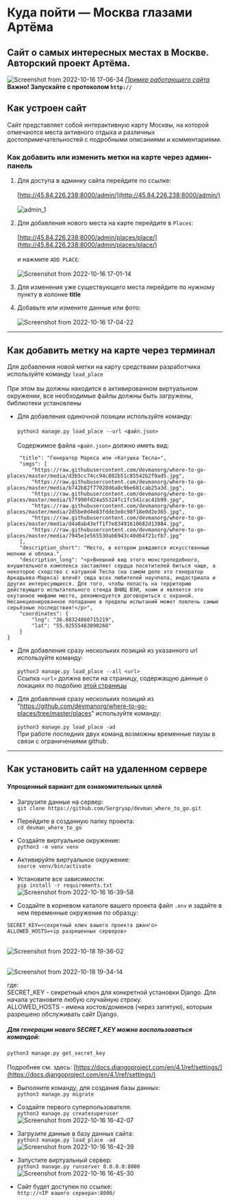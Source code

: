 # Куда пойти — Москва глазами Артёма
## Сайт о самых интересных местах в Москве. Авторский проект Артёма.
![Screenshot from 2022-10-16 17-06-34](https://user-images.githubusercontent.com/99894266/196034572-599405e8-8f00-49a9-be9c-5c5cb0f2e69a.png)
*[Пример работающего сайта](http://45.84.226.238:8000/)*
<br>**Важно! Запускайте с протоколом `http://`**
## Как устроен сайт
Сайт представляет собой интерактивную карту Москвы, на которой отмечаются места активного отдыха и различных достопримечательностей с подробными описаниями и комментариями.
### Как добавить или изменить метки на карте через админ-панель
1. Для доступа в админку сайта перейдите по ссылке:
<br><br>[http://45.84.226.238:8000/admin/](http://45.84.226.238:8000/admin/)
<br><br>![admin_1](https://user-images.githubusercontent.com/99894266/194737078-280eb029-410c-4c0f-9890-8bbf5334f69f.jpg)
1. Для добавления нового места на карте перейдите в `Places`:
<br><br>[http://45.84.226.238:8000/admin/places/place/](http://45.84.226.238:8000/admin/places/place/)
<br><br> и нажмите `ADD PLACE`:
<br><br>![Screenshot from 2022-10-16 17-01-14](https://user-images.githubusercontent.com/99894266/196034293-240de9ae-60a8-437e-8a93-acb46376ad3b.png)

1. Для изменения уже существующего места перейдите по нужному пункту в колонке **title**

1. Добавьте или измените данные или фото:
<br><br>![Screenshot from 2022-10-16 17-04-22](https://user-images.githubusercontent.com/99894266/196034412-9594599d-0e6e-4b34-bdf7-9a72dde2177c.png)

***
## Как добавить метку на карте через терминал
Для добавления новой метки на карту средствами разработчика используйте команду `load_place`
<br><br>При этом вы должны находится в активированном виртуальном окружении, все необходимые файлы должны быть загружены, библиотеки установлены
* Для добавления одиночной позиции используйте команду:
<br><br>`python3 manage.py load_place --url <файл.json>`
<br><br>Содержимое файла `<файл.json>` должно иметь вид:
```{
    "title": "Генератор Маркса или «Катушка Тесла»",
    "imgs": [
        "https://raw.githubusercontent.com/devmanorg/where-to-go-places/master/media/d3b5cc74cc94c802b51c85542b2f9ad5.jpg",
        "https://raw.githubusercontent.com/devmanorg/where-to-go-places/master/media/b742b82f77028d6a8c9be681cab25a3d.jpg",
        "https://raw.githubusercontent.com/devmanorg/where-to-go-places/master/media/57f990fd24a55324fc1fc541cac41b99.jpg",
        "https://raw.githubusercontent.com/devmanorg/where-to-go-places/master/media/2d5be0d4e83fdde3e8c98f18e0d2e365.jpg",
        "https://raw.githubusercontent.com/devmanorg/where-to-go-places/master/media/d4a8ab43eff1f7e83491610682d13984.jpg",
        "https://raw.githubusercontent.com/devmanorg/where-to-go-places/master/media/7945e1e565530ab6943c40d64f21cfb7.jpg"
    ],
    "description_short": "Место, в котором рождаются искусственные молнии и облака.",
    "description_long": "<p>Внешний вид этого монстроподобного, внушительного комплекса заставляет сердца посетителей биться чаще, а некоторое сходство с катушкой Тесла (на самом деле это генератор Аркадьева-Маркса) влечёт сюда всех любителей научпопа, индастриала и других интересующихся. Для того, чтобы попасть на территорию действующего испытательного стенда ВНИЦ ВЭИ, коим и является это окутанное мифами место, рекомендуется договориться с охраной. Несанкционированное попадание в пределы испытаний может повлечь самые серьёзные последствия!</p>",
    "coordinates": {
        "lng": "36.88324860715219",
        "lat": "55.92555463090268"
    }
}
```
* Для добавления сразу нескольких позиций из указанного url используйте команду:
<br><br>`python3 manage.py load_place --all <url>`
<br>Ссылка `<url>` должна вести на страницу, содержащую данные о локациях по подобию [этой страницы](https://github.com/devmanorg/where-to-go-places/tree/master/places)

* Для добавления сразу нескольких позиций из "https://github.com/devmanorg/where-to-go-places/tree/master/places" используйте команду:
<br><br>`python3 manage.py load_place -ad`
<br> При работе последних двух команд возможны временные паузы в связи с ограничениями github.
***
## Как установить сайт на удаленном сервере
#### Упрощенный вариант для ознакомительных целей
* Загрузите данные на сервер:
<br>`git clone https://github.com/Sergryap/devman_where_to_go.git`
* Перейдите в созданную папку проекта:
<br>`cd devman_where_to_go`
* Создайте виртуальное окружение:
<br>`python3 -m venv venv`
* Активируйте виртуальное окружение:
<br>`source venv/bin/activate`
* Установите все зависимости:
<br>`pip install -r requirements.txt`
<br>![Screenshot from 2022-10-16 16-39-58](https://user-images.githubusercontent.com/99894266/196033665-ab90bff3-530b-4334-94b7-2cb0c3b38f6f.png)

* Создайте в корневом каталоге вашего проекта файл `.env` и задайте в нем переменные окружения по образцу:
```
SECRET_KEY=<секретный ключ вашего проекта джанго>
ALLOWED_HOSTS=<ip разрешенных серверов>
```
<br>![Screenshot from 2022-10-18 19-36-02](https://user-images.githubusercontent.com/99894266/196461116-24b696c7-37fa-4d75-b105-787f43b22ea8.png)


<br>![Screenshot from 2022-10-18 19-34-14](https://user-images.githubusercontent.com/99894266/196460863-84adcd1a-3f06-4533-8c86-64aba639d7cc.png)


где:
<br>SECRET_KEY - секретный ключ для конкретной установки Django. Для начала установите любую случайную строку.
<br>ALLOWED_HOSTS - имена хостов/доменов (через запятую), которым разрешено обслуживать сайт Django.
##### Для генерации нового SECRET_KEY можно воспользоваться командой:
`python3 manage.py get_secret_key`
<br><br>Подробнее см. здесь:
[https://docs.djangoproject.com/en/4.1/ref/settings/](https://docs.djangoproject.com/en/4.1/ref/settings/)
* Выполните команду, для создания базы данных:
<br>`python3 manage.py migrate`
* Создайте первого суперпользователя:
<br>`python3 manage.py createsuperuser`
<br>![Screenshot from 2022-10-16 16-42-07](https://user-images.githubusercontent.com/99894266/196033937-8b0a0f8c-b85a-4342-b722-d1e8b4c1f7c5.png)
* Загрузите данные в базу данных сайта:
<br>`python3 manage.py load_place -ad`
<br>![Screenshot from 2022-10-16 16-42-39](https://user-images.githubusercontent.com/99894266/196033759-85f5bbab-1e86-4552-997b-6636c293575c.png)

* Запустите виртуальный сервер:
<br>`python3 manage.py runserver 0.0.0.0:8000`
<br>![Screenshot from 2022-10-16 16-45-30](https://user-images.githubusercontent.com/99894266/196033858-6440bbfe-4e11-4087-a5b4-cc71bc037fb1.png)

* Сайт будет доступен по ссылке:
<br>`http://<IP вашего сервера>:8000/`

